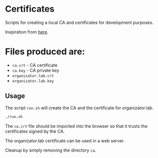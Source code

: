 # Certificates

Scripts for creating a local CA and certificates for development purposes.

Inspiration from [here](https://wejn.org/2023/09/running-ones-own-root-certificate-authority-in-2023/).

# Files produced are:
- `ca.crt` - CA certificate
- `ca.key` - CA private key
- `organizator.lab.crt`
- `organizator.lab.key`


## Usage

The script `run.sh` will create the CA and the certificate for organizator.lab.
```bash
./run.sh
```

The `ca.crt` file should be imported into the browser so that it trusts the certificates signed by the CA.

The organizator.lab certificate can be used in a web server.

Cleanup by simply removing the directory `ca`.



